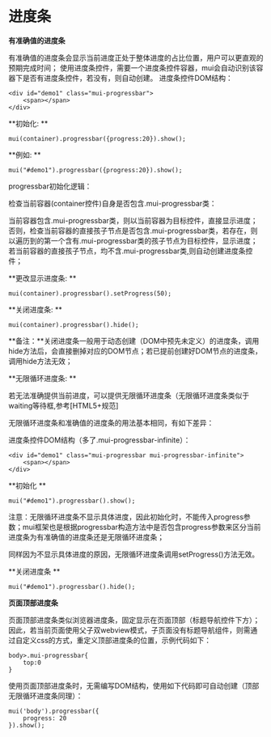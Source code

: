 # 进度条

**有准确值的进度条**

有准确值的进度条会显示当前进度正处于整体进度的占比位置，用户可以更直观的预期完成时间；
使用进度条控件，需要一个进度条控件容器，mui会自动识别该容器下是否有进度条控件，若没有，则自动创建。
进度条控件DOM结构：


```
<div id="demo1" class="mui-progressbar">
	<span></span>
</div>
```

**初始化:**

	mui(container).progressbar({progress:20}).show();
**例如:**

	mui("#demo1").progressbar({progress:20}).show();

progressbar初始化逻辑：

检查当前容器(container控件)自身是否包含.mui-progressbar类：

当前容器包含.mui-progressbar类，则以当前容器为目标控件，直接显示进度；
否则，检查当前容器的直接孩子节点是否包含.mui-progressbar类，若存在，则以遍历到的第一个含有.mui-progressbar类的孩子节点为目标控件，显示进度；
若当前容器的直接孩子节点，均不含.mui-progressbar类,则自动创建进度条控件；

**更改显示进度条:**

	mui(container).progressbar().setProgress(50);
**关闭进度条:**

	mui(container).progressbar().hide();
**备注：**关闭进度条一般用于动态创建（DOM中预先未定义）的进度条，调用hide方法后，会直接删掉对应的DOM节点；若已提前创建好DOM节点的进度条，调用hide方法无效；

**无限循环进度条:**

若无法准确提供当前进度，可以提供无限循环进度条（无限循环进度条类似于waiting等待框,参考[HTML5+规范]

无限循环进度条和准确值的进度条的用法基本相同，有如下差异：

进度条控件DOM结构（多了.mui-progressbar-infinite）：


```
<div id="demo1" class="mui-progressbar mui-progressbar-infinite">
	<span></span>
</div>
```

**初始化**

	mui("#demo1").progressbar().show();
注意：无限循环进度条不显示具体进度，因此初始化时，不能传入progress参数；mui框架也是根据progressbar构造方法中是否包含progress参数来区分当前进度条为有准确值的进度条还是无限循环进度条；

同样因为不显示具体进度的原因，无限循环进度条调用setProgress()方法无效。

**关闭进度条**

	mui("#demo1").progressbar().hide();

**页面顶部进度条**

页面顶部进度条类似浏览器进度条，固定显示在页面顶部（标题导航控件下方）； 因此，若当前页面使用父子双webview模式，子页面没有标题导航组件，则需通过自定义css的方式，重定义顶部进度条的位置，示例代码如下：

```
body>.mui-progressbar{
	top:0
}
```

使用页面顶部进度条时，无需编写DOM结构，使用如下代码即可自动创建（顶部无限循环进度条同理）：

```
mui('body').progressbar({
	progress: 20
}).show();
```
